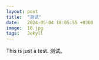 ```yaml
---
layout: post
title:  "测试"
date:   2024-05-04 18:05:55 +0300
image:  10.jpg
tags:   Jekyll
---
```


This is just a test. 测试。